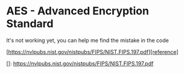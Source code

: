 # AES - Advanced Encryption Standard

It's not working yet, you can help me find the mistake in the code

 [https://nvlpubs.nist.gov/nistpubs/FIPS/NIST.FIPS.197.pdf][reference]

[]: https://nvlpubs.nist.gov/nistpubs/FIPS/NIST.FIPS.197.pdf